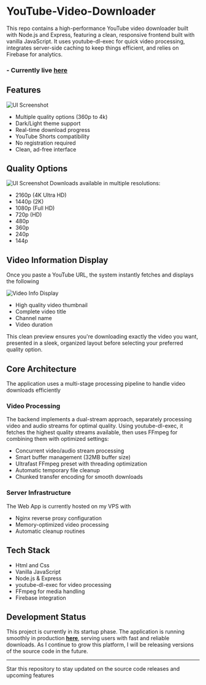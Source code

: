 # YouTube-Video-Downloader
This repo contains a high-performance YouTube video downloader built with Node.js and Express, featuring a clean, responsive frontend built with vanilla JavaScript. It uses youtube-dl-exec for quick video processing, integrates server-side caching to keep things efficient, and relies on Firebase for analytics. 
### - **Currently live [here](https://youtube.sk10codebase.online)**

## Features
![UI Screenshot]()
- Multiple quality options (360p to 4k)
- Dark/Light theme support
- Real-time download progress
- YouTube Shorts compatibility
- No registration required
- Clean, ad-free interface

## Quality Options
![UI Screenshot](https://shorturl.sk10codebase.online/images/Youtube/Quality.png)
Downloads available in multiple resolutions:
- 2160p (4K Ultra HD)
- 1440p (2K)
- 1080p (Full HD)
- 720p (HD)
- 480p
- 360p
- 240p
- 144p

## Video Information Display

Once you paste a YouTube URL, the system instantly fetches and displays the following

![Video Info Display](https://shorturl.sk10codebase.online/images/Youtube/UserInterface.png)

- High quality video thumbnail
- Complete video title
- Channel name
- Video duration

This clean preview ensures you're downloading exactly the video you want, presented in a sleek, organized layout before selecting your preferred quality option.

## Core Architecture

The application uses a multi-stage processing pipeline to handle video downloads efficiently

### Video Processing
The backend implements a dual-stream approach, separately processing video and audio streams for optimal quality. Using youtube-dl-exec, it fetches the highest quality streams available, then uses FFmpeg for combining them with optimized settings:

- Concurrent video/audio stream processing
- Smart buffer management (32MB buffer size)
- Ultrafast FFmpeg preset with threading optimization
- Automatic temporary file cleanup
- Chunked transfer encoding for smooth downloads

### Server Infrastructure
The Web App is currently hosted on my VPS with
- Nginx reverse proxy configuration
- Memory-optimized video processing
- Automatic cleanup routines

## Tech Stack
- Html and Css
- Vanilla JavaScript 
- Node.js & Express
- youtube-dl-exec for video processing
- FFmpeg for media handling
- Firebase integration

## Development Status 

This project is currently in its startup phase. The application is running smoothly in production **[here](https://youtube.sk10codebase.online)**, serving users with fast and reliable downloads. As I continue to grow this platform, I will be releasing versions of the source code in the future.

---
Star this repository to stay updated on the source code releases and upcoming features

  
